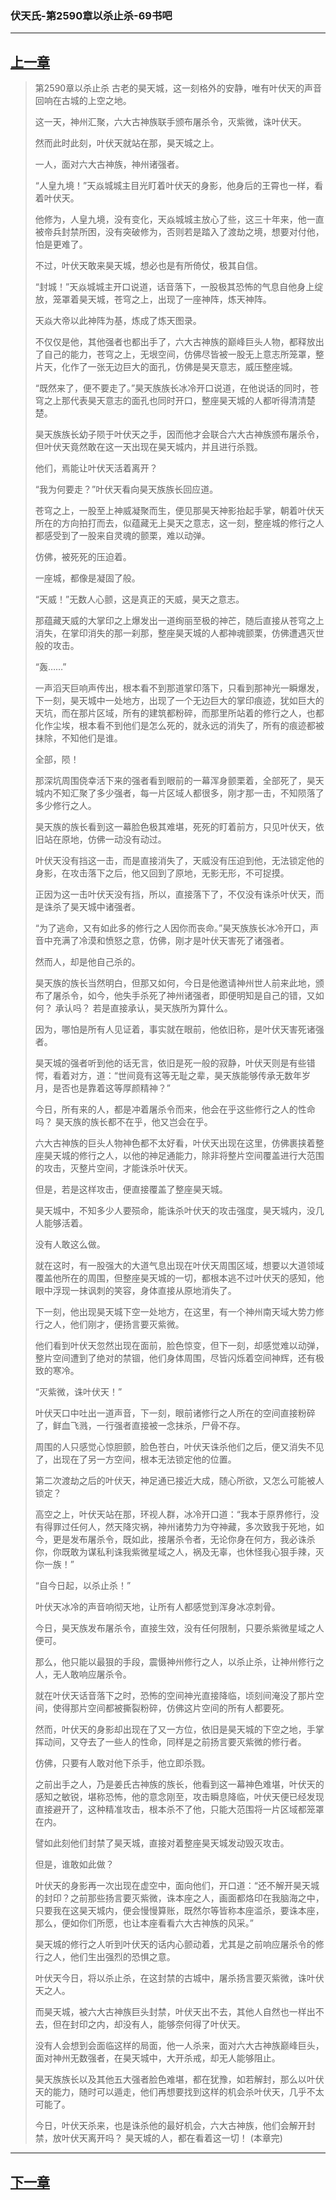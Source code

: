 ### 伏天氏-第2590章以杀止杀-69书吧

--------
[上一章](./5ab705fbd99d43c2356b1fea0f1b469d.md)
--------


>
>
>
>第2590章以杀止杀
>古老的昊天城，这一刻格外的安静，唯有叶伏天的声音回响在古城的上空之地。
>
>这一天，神州汇聚，六大古神族联手颁布屠杀令，灭紫微，诛叶伏天。
>
>然而此时此刻，叶伏天就站在那，昊天城之上。
>
>一人，面对六大古神族，神州诸强者。
>
>“人皇九境！”天焱城城主目光盯着叶伏天的身影，他身后的王霄也一样，看着叶伏天。
>
>他修为，人皇九境，没有变化，天焱城城主放心了些，这三十年来，他一直被帝兵封禁所困，没有突破修为，否则若是踏入了渡劫之境，想要对付他，怕是更难了。
>
>不过，叶伏天敢来昊天城，想必也是有所倚仗，极其自信。
>
>“封城！”天焱城城主开口说道，话音落下，一股极其恐怖的气息自他身上绽放，笼罩着昊天城，苍穹之上，出现了一座神阵，炼天神阵。
>
>天焱大帝以此神阵为基，炼成了炼天图录。
>
>不仅仅是他，其他强者也都出手了，六大古神族的巅峰巨头人物，都释放出了自己的能力，苍穹之上，无垠空间，仿佛尽皆被一股无上意志所笼罩，整片天，化作了一张无边巨大的面孔，仿佛是昊天意志，威压整座城。
>
>“既然来了，便不要走了。”昊天族族长冰冷开口说道，在他说话的同时，苍穹之上那代表昊天意志的面孔也同时开口，整座昊天城的人都听得清清楚楚。
>
>昊天族族长幼子陨于叶伏天之手，因而他才会联合六大古神族颁布屠杀令，但叶伏天竟然敢在这一天出现在昊天城内，并且进行杀戮。
>
>他们，焉能让叶伏天活着离开？
>
>“我为何要走？”叶伏天看向昊天族族长回应道。
>
>苍穹之上，一股至上神威凝聚而生，便见那昊天神影抬起手掌，朝着叶伏天所在的方向拍打而去，似蕴藏无上昊天之意志，这一刻，整座城的修行之人都感受到了一股来自灵魂的颤栗，难以动弹。
>
>仿佛，被死死的压迫着。
>
>一座城，都像是凝固了般。
>
>“天威！”无数人心颤，这是真正的天威，昊天之意志。
>
>那蕴藏天威的大掌印之上爆发出一道绚丽至极的神芒，随后直接从苍穹之上消失，在掌印消失的那一刹那，整座昊天城的人都神魂颤栗，仿佛遭遇灭世般的攻击。
>
>“轰……”
>
>一声滔天巨响声传出，根本看不到那道掌印落下，只看到那神光一瞬爆发，下一刻，昊天城中一处地方，出现了一个无边巨大的掌印痕迹，犹如巨大的天坑，而在那片区域，所有的建筑都粉碎，而那里所站着的修行之人，也都化作尘埃，根本看不到他们是怎么死的，就永远的消失了，所有的痕迹都被抹除，不知他们是谁。
>
>全部，陨！
>
>那深坑周围侥幸活下来的强者看到眼前的一幕浑身颤栗着，全部死了，昊天城内不知汇聚了多少强者，每一片区域人都很多，刚才那一击，不知陨落了多少修行之人。
>
>昊天族的族长看到这一幕脸色极其难堪，死死的盯着前方，只见叶伏天，依旧站在原地，仿佛一动没有动过。
>
>叶伏天没有挡这一击，而是直接消失了，天威没有压迫到他，无法锁定他的身影，在攻击落下之后，他又回到了原地，无影无形，不可捉摸。
>
>正因为这一击叶伏天没有挡，所以，直接落下了，不仅没有诛杀叶伏天，而是诛杀了昊天城中诸强者。
>
>“为了逃命，又有如此多的修行之人因你而丧命。”昊天族族长冰冷开口，声音中充满了冷漠和愤怒之意，仿佛，刚才是叶伏天害死了诸强者。
>
>然而人，却是他自己杀的。
>
>昊天族的族长当然明白，但那又如何，今日是他邀请神州世人前来此地，颁布了屠杀令，如今，他失手杀死了神州诸强者，即便明知是自己的错，又如何？
>承认吗？
>若是直接承认，昊天族所为算什么。
>
>因为，哪怕是所有人见证着，事实就在眼前，他依旧称，是叶伏天害死诸强者。
>
>昊天城的强者听到他的话无言，依旧是死一般的寂静，叶伏天则是有些错愕，看着对方，道：“世间竟有这等无耻之辈，昊天族能够传承无数年岁月，是否也是靠着这等厚颜精神？”
>
>今日，所有来的人，都是冲着屠杀令而来，他会在乎这些修行之人的性命吗？
>昊天族的族长都不在乎，他又岂会在乎。
>
>六大古神族的巨头人物神色都不太好看，叶伏天出现在这里，仿佛裹挟着整座昊天城的修行之人，以他的神足通能力，除非将整片空间覆盖进行大范围的攻击，灭整片空间，才能诛杀叶伏天。
>
>但是，若是这样攻击，便直接覆盖了整座昊天城。
>
>昊天城中，不知多少人要殒命，能诛杀叶伏天的攻击强度，昊天城内，没几人能够活着。
>
>没有人敢这么做。
>
>就在这时，有一股强大的大道气息出现在叶伏天周围区域，想要以大道领域覆盖他所在的周围，但整座昊天城的一切，都根本逃不过叶伏天的感知，他眼中浮现一抹讽刺的笑容，身体直接从原地消失了。
>
>下一刻，他出现昊天城下空一处地方，在这里，有一个神州南天域大势力修行之人，他们刚才，便扬言要灭紫微。
>
>他们看到叶伏天忽然出现在面前，脸色惊变，但下一刻，却感觉难以动弹，整片空间遭到了绝对的禁锢，他们身体周围，尽皆闪烁着空间神辉，还有极致的寒冷。
>
>“灭紫微，诛叶伏天！”
>
>叶伏天口中吐出一道声音，下一刻，眼前诸修行之人所在的空间直接粉碎了，鲜血飞溅，一行强者直接被一念抹杀，尸骨不存。
>
>周围的人只感觉心惊胆颤，脸色苍白，叶伏天诛杀他们之后，便又消失不见了，出现在了另一方空间，根本无法锁定他的位置。
>
>第二次渡劫之后的叶伏天，神足通已接近大成，随心所欲，又怎么可能被人锁定？
>
>高空之上，叶伏天站在那，环视人群，冰冷开口道：“我本于原界修行，没有得罪过任何人，然天降灾祸，神州诸势力为夺神藏，多次致我于死地，如今，更是发布屠杀令，既如此，接屠杀令者，无论你身在何方，我必诛杀你，你既敢为谋私利诛我紫微星域之人，祸及无辜，也休怪我心狠手辣，灭你一族！”
>
>“自今日起，以杀止杀！”
>
>叶伏天冰冷的声音响彻天地，让所有人都感觉到浑身冰凉刺骨。
>
>今日，昊天族发布屠杀令，直接生效，没有任何限制，只要杀紫微星域之人便可。
>
>那么，他只能以最狠的手段，震慑神州修行之人，以杀止杀，让神州修行之人，无人敢响应屠杀令。
>
>就在叶伏天话音落下之时，恐怖的空间神光直接降临，顷刻间淹没了那片空间，使得那片空间都被撕裂粉碎，仿佛这片空间的所有人都要死。
>
>然而，叶伏天的身影却出现在了又一方位，依旧是昊天城的下空之地，手掌挥动间，又夺去了一些人的性命，同样是之前扬言要灭紫微的修行者。
>
>仿佛，只要有人敢对他下杀手，他立即杀戮。
>
>之前出手之人，乃是姜氏古神族的族长，他看到这一幕神色难堪，叶伏天的感知之敏锐，堪称恐怖，他的意念刚至，攻击瞬息降临，叶伏天便已经发现直接避开了，这种精准攻击，根本杀不了他，只能大范围将一片区域都笼罩在内。
>
>譬如此刻他们封禁了昊天城，直接对着整座昊天城发动毁灭攻击。
>
>但是，谁敢如此做？
>
>叶伏天的身影再一次出现在虚空中，面向他们，开口道：“还不解开昊天城的封印？之前那些扬言要灭紫微，诛本座之人，画面都烙印在我脑海之中，只要我在这昊天城内，便会慢慢算账，既然尔等皆称本座滥杀，要诛本座，那么，便如你们所愿，也让本座看看六大古神族的风采。”
>
>昊天城的修行之人听到叶伏天的话内心颤动着，尤其是之前响应屠杀令的修行之人，他们生出强烈的恐惧之意。
>
>叶伏天今日，将以杀止杀，在这封禁的古城中，屠杀扬言要灭紫微，诛叶伏天之人。
>
>而昊天城，被六大古神族巨头封禁，叶伏天出不去，其他人自然也一样出不去，但在封印之内，却没有人，能够奈何得了叶伏天。
>
>没有人会想到会面临这样的局面，他一人杀来，面对六大古神族巅峰巨头，面对神州无数强者，在昊天城中，大开杀戒，却无人能够阻止。
>
>昊天族族长以及其他五大强者脸色难堪，都在犹豫，如若解封，那么以叶伏天的能力，随时可以遁走，他们再想要找到这样的机会杀叶伏天，几乎不太可能了。
>
>今日，叶伏天杀来，也是诛杀他的最好机会，六大古神族，他们会解开封禁，放叶伏天离开吗？
>昊天城的人，都在看着这一切！
>(本章完)
>
>

--------
[下一章](./6e606afbc0289c0048489d89b9f2d482.md)
--------
